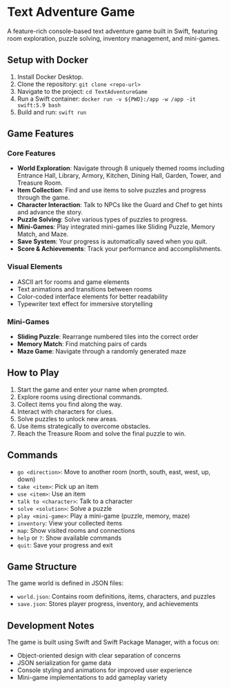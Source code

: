 # Text Adventure Game

A feature-rich console-based text adventure game built in Swift, featuring room exploration, puzzle solving, inventory management, and mini-games.

## Setup with Docker
1. Install Docker Desktop.
2. Clone the repository: `git clone <repo-url>`
3. Navigate to the project: `cd TextAdventureGame`
4. Run a Swift container: `docker run -v ${PWD}:/app -w /app -it swift:5.9 bash`
5. Build and run: `swift run`

## Game Features

### Core Features
- **World Exploration**: Navigate through 8 uniquely themed rooms including Entrance Hall, Library, Armory, Kitchen, Dining Hall, Garden, Tower, and Treasure Room.
- **Item Collection**: Find and use items to solve puzzles and progress through the game.
- **Character Interaction**: Talk to NPCs like the Guard and Chef to get hints and advance the story.
- **Puzzle Solving**: Solve various types of puzzles to progress.
- **Mini-Games**: Play integrated mini-games like Sliding Puzzle, Memory Match, and Maze.
- **Save System**: Your progress is automatically saved when you quit.
- **Score & Achievements**: Track your performance and accomplishments.

### Visual Elements
- ASCII art for rooms and game elements
- Text animations and transitions between rooms
- Color-coded interface elements for better readability
- Typewriter text effect for immersive storytelling

### Mini-Games
- **Sliding Puzzle**: Rearrange numbered tiles into the correct order
- **Memory Match**: Find matching pairs of cards
- **Maze Game**: Navigate through a randomly generated maze

## How to Play
1. Start the game and enter your name when prompted.
2. Explore rooms using directional commands.
3. Collect items you find along the way.
4. Interact with characters for clues.
5. Solve puzzles to unlock new areas.
6. Use items strategically to overcome obstacles.
7. Reach the Treasure Room and solve the final puzzle to win.

## Commands
- `go <direction>`: Move to another room (north, south, east, west, up, down)
- `take <item>`: Pick up an item
- `use <item>`: Use an item
- `talk to <character>`: Talk to a character
- `solve <solution>`: Solve a puzzle
- `play <mini-game>`: Play a mini-game (puzzle, memory, maze)
- `inventory`: View your collected items
- `map`: Show visited rooms and connections
- `help` or `?`: Show available commands
- `quit`: Save your progress and exit

## Game Structure
The game world is defined in JSON files:
- `world.json`: Contains room definitions, items, characters, and puzzles
- `save.json`: Stores player progress, inventory, and achievements

## Development Notes
The game is built using Swift and Swift Package Manager, with a focus on:
- Object-oriented design with clear separation of concerns
- JSON serialization for game data
- Console styling and animations for improved user experience
- Mini-game implementations to add gameplay variety
